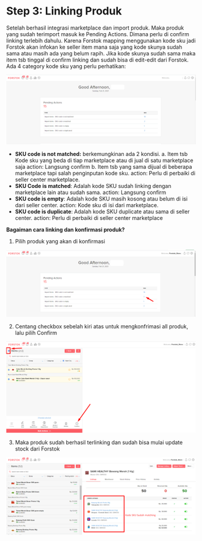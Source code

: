 # Step 3: Linking Produk

Setelah berhasil integrasi marketplace dan import produk. Maka produk yang sudah terimport masuk ke Pending Actions. Dimana perlu di confirm linking terlebih dahulu. Karena Forstok mapping menggunakan kode sku jadi Forstok akan infokan ke seller item mana saja yang kode skunya sudah sama atau masih ada yang belum rapih. Jika kode skunya sudah sama maka item tsb tinggal di confirm linking dan sudah bisa di edit-edit dari Forstok. Ada 4 category kode sku yang perlu perhatikan:

![](../../.gitbook/assets/image%20%2873%29.png)

* **SKU code is not matched:** berkemungkinan ada 2 kondisi. a. Item tsb Kode sku yang beda di tiap marketplace atau di jual di satu marketplace saja action: Langsung confirm b. Item tsb yang sama dijual di beberapa marketplace tapi salah penginputan kode sku. action: Perlu di perbaiki di seller center marketplace.
* **SKU Code is matched**: Adalah kode SKU sudah linking dengan marketplace lain atau sudah sama. action: Langsung confirm
* **SKU code is empty**: Adalah kode SKU masih kosong atau belum di isi dari seller center. action: Kode sku di isi dari marketplace.
* **SKU code is duplicate**: Adalah  kode SKU duplicate atau sama di seller center. action: Perlu di perbaiki di seller center marketplace

**Bagaiman cara linking dan konfirmasi produk?**

1. Pilih produk yang akan di konfirmasi

![](../../.gitbook/assets/image%20%28283%29.png)

2. Centang checkbox sebelah kiri atas untuk mengkonfrimasi all produk, lalu pilih Confirm

![](../../.gitbook/assets/image%20%2830%29.png)

3. Maka produk sudah berhasil terlinking dan sudah bisa mulai update stock dari Forstok

![](../../.gitbook/assets/image%20%283%29.png)

